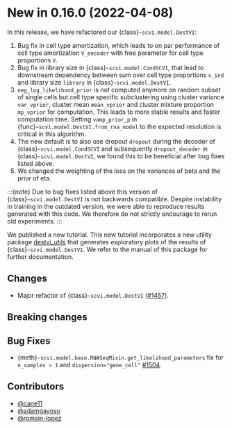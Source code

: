 # New in 0.16.0 (2022-04-08)

In this release, we have refactored our {class}`~scvi.model.DestVI`:

1. Bug fix in cell type amortization, which leads to on par performance of cell type amortization `V_encoder` with free parameter for cell type proportions `V`.
2. Bug fix in library size in {class}`~scvi.model.CondSCVI`, that lead to downstream dependency between sum over cell type proportions `v_ind` and library size
`library` in {class}`~scvi.model.DestVI`.
3. `neg_log_likelihood_prior` is not computed anymore on random subset of single cells but cell type specific subclustering using cluster variance `var_vprior`,
cluster mean `mean_vprior` and cluster mixture proportion `mp_vprior` for computation. This leads to more stable results and faster computation time.
Setting `vamp_prior_p` in {func}`~scvi.model.DestVI.from_rna_model` to the expected resolution is critical in this algorithm.
4. The new default is to also use dropout `dropout` during the decoder of {class}`~scvi.model.CondSCVI` and subsequently `dropout_decoder` in {class}`~scvi.model.DestVI`,
we found this to be beneficial after bug fixes listed above.
5. We changed the weighting of the loss on the variances of beta and the prior of eta.

:::{note}
Due to bug fixes listed above this version of {class}`~scvi.model.DestVI` is not backwards compatible. Despite instability in training in the
outdated version, we were able to reproduce results generated with this code. We therefore do not strictly encourage to rerun old experiments.
:::

We published a new tutorial. This new tutorial incorporates a new utility package [destvi_utils](https://github.com/YosefLab/destvi_utils) that generates exploratory plots of the results of {class}`~scvi.model.DestVI`. We refer to the manual of this package for further documentation.

## Changes

- Major refactor of {class}`~scvi.model.DestVI` ([#1457]).

## Breaking changes


## Bug Fixes
- {meth}`~scvi.model.base.RNASeqMixin.get_likelihood_parameters` fix for `n_samples > 1` and `dispersion="gene_cell"` [#1504].
## Contributors

- [@cane11]
- [@adamgayoso]
- [@romain-lopez]

[#1457]: https://github.com/YosefLab/scvi-tools/pull/1457
[#1504]: https://github.com/YosefLab/scvi-tools/pull/1504

[@cane11]: https://github.com/cane11
[@adamgayoso]: https://github.com/adamgayoso
[@romain-lopez]: https://github.com/romain-lopez

